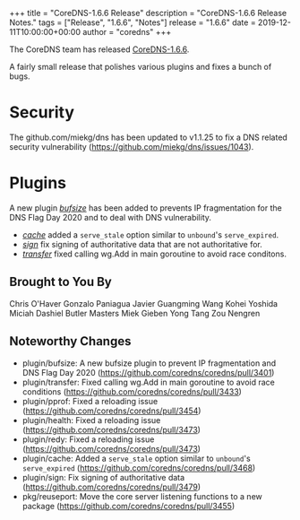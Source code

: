 +++
title = "CoreDNS-1.6.6 Release"
description = "CoreDNS-1.6.6 Release Notes."
tags = ["Release", "1.6.6", "Notes"]
release = "1.6.6"
date = 2019-12-11T10:00:00+00:00
author = "coredns"
+++

The CoreDNS team has released
[CoreDNS-1.6.6](https://github.com/coredns/coredns/releases/tag/v1.6.6).

A fairly small release that polishes various plugins and fixes a bunch of bugs.


# Security 

The github.com/miekg/dns has been updated to v1.1.25 to fix a DNS related security
vulnerability (https://github.com/miekg/dns/issues/1043).

# Plugins

A new plugin [*bufsize*](/plugins/bufsize) has been added to prevents IP fragmentation
for the DNS Flag Day 2020 and to deal with DNS vulnerability.

* [*cache*](/plugin/cache) added a `serve_stale` option similar to `unbound`'s `serve_expired`.
* [*sign*](/plugin/sign) fix signing of authoritative data that are not authoritative for.
* [*transfer*](/plugin/transfer) fixed calling wg.Add in main goroutine to avoid race conditons.

## Brought to You By

Chris O'Haver
Gonzalo Paniagua Javier
Guangming Wang
Kohei Yoshida
Miciah Dashiel Butler Masters
Miek Gieben
Yong Tang
Zou Nengren

## Noteworthy Changes

* plugin/bufsize: A new bufsize plugin to prevent IP fragmentation and DNS Flag Day 2020 (https://github.com/coredns/coredns/pull/3401)
* plugin/transfer: Fixed calling wg.Add in main goroutine to avoid race conditions (https://github.com/coredns/coredns/pull/3433)
* plugin/pprof: Fixed a reloading issue (https://github.com/coredns/coredns/pull/3454)
* plugin/health: Fixed a reloading issue (https://github.com/coredns/coredns/pull/3473)
* plugin/redy: Fixed a reloading issue (https://github.com/coredns/coredns/pull/3473)
* plugin/cache: Added a `serve_stale` option similar to `unbound`'s `serve_expired` (https://github.com/coredns/coredns/pull/3468)
* plugin/sign: Fix signing of authoritative data (https://github.com/coredns/coredns/pull/3479)
* pkg/reuseport: Move the core server listening functions to a new package (https://github.com/coredns/coredns/pull/3455)
